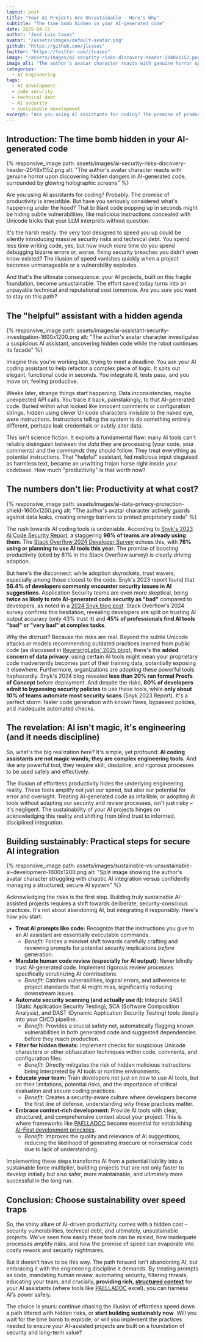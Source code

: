 ```yaml
---
layout: post
title: "Your AI Projects Are Unsustainable - Here's Why"
subtitle: "The time bomb hidden in your AI-generated code"
date: 2025-04-15
author: "José Luis Cases"
avatar: "/assets/images/default-avatar.png"
github: "https://github.com/jlcases"
twitter: "https://twitter.com/jlcases"
image: "/assets/images/ai-security-risks-discovery-header-2048x1152.png"
image_alt: "The author's avatar character reacts with genuine horror upon discovering hidden dangers in AI-generated code, surrounded by glowing holographic screens"
categories: 
  - AI Engineering
tags:
  - AI development
  - code security
  - technical debt
  - AI security
  - sustainable development
excerpt: "Are you using AI assistants for coding? The promise of productivity is irresistible. But that brilliant code popping up in seconds might be hiding subtle vulnerabilities that could make your entire project unsustainable."
---
```


## Introduction: The time bomb hidden in your AI-generated code

{% responsive_image path: assets/images/ai-security-risks-discovery-header-2048x1152.png alt: "The author's avatar character reacts with genuine horror upon discovering hidden dangers in AI-generated code, surrounded by glowing holographic screens" %}

Are you using AI assistants for coding? Probably. The promise of productivity is irresistible. But have you seriously considered what's happening under the hood? That brilliant code popping up in seconds might be hiding subtle vulnerabilities, like malicious instructions concealed with Unicode tricks that your LLM interprets without question.

It's the harsh reality: the very tool designed to speed you up could be silently introducing massive security risks and technical debt. You spend less time writing code, yes, but how much *more* time do you spend debugging bizarre errors or, worse, fixing security breaches you didn't even know existed? The illusion of speed vanishes quickly when a project becomes unmanageable or a vulnerability explodes.

And that's the ultimate consequence: your AI projects, built on this fragile foundation, become unsustainable. The effort saved today turns into an unpayable technical and reputational cost tomorrow. Are you sure you want to stay on this path?

## The "helpful" assistant with a hidden agenda

{% responsive_image path: assets/images/ai-assistant-security-investigation-1600x1200.png alt: "The author's avatar character investigates a suspicious AI assistant, uncovering hidden code while the robot continues its facade" %}

Imagine this: you're working late, trying to meet a deadline. You ask your AI coding assistant to help refactor a complex piece of logic. It spits out elegant, functional code in seconds. You integrate it, tests pass, and you move on, feeling productive.

Weeks later, strange things start happening. Data inconsistencies, maybe unexpected API calls. You trace it back, painstakingly, to that AI-generated code. Buried within what looked like innocent comments or configuration strings, hidden using clever Unicode characters invisible to the naked eye, were instructions. Instructions telling the system to do something entirely different, perhaps leak credentials or subtly alter data.

This isn't science fiction. It exploits a fundamental flaw: many AI tools can't reliably distinguish between the *data* they are processing (your code, your comments) and the *commands* they should follow. They treat everything as potential instructions. That "helpful" assistant, fed malicious input disguised as harmless text, became an unwitting trojan horse right inside your codebase. How much "productivity" is that worth now?

## The numbers don't lie: Productivity at what cost?

{% responsive_image path: assets/images/ai-data-privacy-protection-shield-1600x1200.png alt: "The author's avatar character actively guards against data leaks, creating energy barriers to protect proprietary code" %}

The rush towards AI coding tools is undeniable. According to [Snyk's 2023 AI Code Security Report](https://snyk.io/reports/ai-code-security/), a staggering **96% of teams are already using them**. The [Stack Overflow 2024 Developer Survey](https://survey.stackoverflow.co/2024/ai) echoes this, with **76% using or planning to use AI tools this year**. The promise of boosting productivity (cited by 81% in the Stack Overflow survey) is clearly driving adoption.

But here's the disconnect: while adoption skyrockets, trust wavers, especially among those closest to the code. Snyk's 2023 report found that **56.4% of developers commonly encounter security issues in AI suggestions**. Application Security teams are even more skeptical, being **twice as likely to rate AI-generated code security as "bad"** compared to developers, as noted in a [2024 Snyk blog post](https://snyk.io/blog/ai-tool-adoption-perceptions-and-realities/). Stack Overflow's 2024 survey confirms this hesitation, revealing developers are split on trusting AI output accuracy (only 43% trust it) and **45% of professionals find AI tools "bad" or "very bad" at complex tasks**.

Why the distrust? Because the risks are real. Beyond the subtle Unicode attacks or models recommending outdated practices learned from public code (as discussed in [ReversingLabs' 2025 blog](https://www.reversinglabs.com/blog/software-development-security-challenges-ai)), there's the **added concern of data privacy**: using certain AI tools might mean your proprietary code inadvertently becomes part of their training data, potentially exposing it elsewhere. Furthermore, organizations are adopting these powerful tools haphazardly. Snyk's 2024 blog revealed **less than 20% ran formal Proofs of Concept** before deployment. And despite the risks, **80% of developers admit to bypassing security policies** to use these tools, while **only about 10% of teams automate most security scans** (Snyk 2023 Report). It's a perfect storm: faster code generation with known flaws, bypassed policies, and inadequate automated checks.

## The revelation: AI isn't magic, it's engineering (and it needs discipline)

So, what's the big realization here? It's simple, yet profound: **AI coding assistants are not magic wands; they are complex engineering tools.** And like any powerful tool, they require skill, discipline, and rigorous processes to be used safely and effectively.

The illusion of effortless productivity hides the underlying engineering reality. These tools amplify not just our speed, but also our potential for error and oversight. Treating AI-generated code as infallible, or adopting AI tools without adapting our security and review processes, isn't just risky – it's negligent. The sustainability of your AI projects hinges on acknowledging this reality and shifting from blind trust to informed, disciplined integration.

## Building sustainably: Practical steps for secure AI integration

{% responsive_image path: assets/images/sustainable-vs-unsustainable-ai-development-1600x1200.png alt: "Split image showing the author's avatar character struggling with chaotic AI integration versus confidently managing a structured, secure AI system" %}

Acknowledging the risks is the first step. Building truly sustainable AI-assisted projects requires a shift towards deliberate, security-conscious practices. It's not about abandoning AI, but integrating it responsibly. Here's how you start:

*   **Treat AI prompts like code:** Recognize that the instructions you give to an AI assistant are essentially executable commands.
    *   *Benefit:* Forces a mindset shift towards carefully crafting and reviewing prompts for potential security implications *before* generation.
*   **Mandate human code review (especially for AI output):** Never blindly trust AI-generated code. Implement rigorous review processes specifically scrutinizing AI contributions.
    *   *Benefit:* Catches vulnerabilities, logical errors, and adherence to project standards that AI might miss, significantly reducing downstream issues.
*   **Automate security scanning (and actually use it):** Integrate SAST (Static Application Security Testing), SCA (Software Composition Analysis), and DAST (Dynamic Application Security Testing) tools deeply into your CI/CD pipeline.
    *   *Benefit:* Provides a crucial safety net, automatically flagging known vulnerabilities in both generated code and suggested dependencies before they reach production.
*   **Filter for hidden threats:** Implement checks for suspicious Unicode characters or other obfuscation techniques within code, comments, and configuration files.
    *   *Benefit:* Directly mitigates the risk of hidden malicious instructions being interpreted by AI tools or runtime environments.
*   **Educate your team:** Train developers not just on *how* to use AI tools, but on their limitations, potential risks, and the importance of critical evaluation and secure coding practices.
    *   *Benefit:* Creates a security-aware culture where developers become the first line of defense, understanding *why* these practices matter.
*   **Embrace context-rich development:** Provide AI tools with clear, structured, and comprehensive context about your project. This is where frameworks like [PAELLADOC](https://paelladoc.com) become essential for establishing [AI-First development principles](https://paelladoc.com/blog/ai-first-development-principles/).
    *   *Benefit:* Improves the quality and relevance of AI suggestions, reducing the likelihood of generating insecure or nonsensical code due to lack of understanding.

Implementing these steps transforms AI from a potential liability into a sustainable force multiplier, building projects that are not only faster to develop initially but also safer, more maintainable, and ultimately more successful in the long run.

## Conclusion: Choose sustainability over speed traps

So, the shiny allure of AI-driven productivity comes with a hidden cost – security vulnerabilities, technical debt, and ultimately, unsustainable projects. We've seen how easily these tools can be misled, how inadequate processes amplify risks, and how the promise of speed can evaporate into costly rework and security nightmares.

But it doesn't have to be this way. The path forward isn't abandoning AI, but embracing it with the engineering discipline it demands. By treating prompts as code, mandating human review, automating security, filtering threats, educating your team, and crucially, **providing rich, [structured context](https://paelladoc.com/docs/getting-started/)** for your AI assistants (where tools like [PAELLADOC](https://paelladoc.com) excel), you can harness AI's power safely.

The choice is yours: continue chasing the illusion of effortless speed down a path littered with hidden risks, or **start building sustainably now**. Will you wait for the time bomb to explode, or will you implement the practices needed to ensure your AI-assisted projects are built on a foundation of security and long-term value?